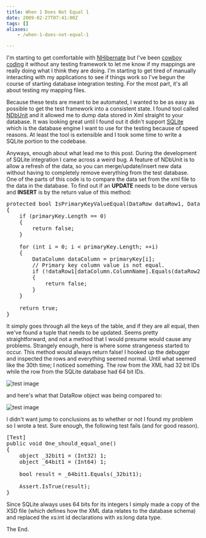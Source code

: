 ```yaml
---
title: When 1 Does Not Equal 1
date: 2009-02-27T07:41:00Z
tags: []
aliases:
    - /when-1-does-not-equal-1

---
```



I'm starting to get comfortable with [NHibernate](http://nhforge.org/Default.aspx) but I've been [cowboy coding](http://en.wikipedia.org/wiki/Cowboy_coding) it without any testing framework to let me know if my mappings are really doing what I think they are doing. I'm starting to get tired of manually interacting with my applications to see if things work so I've begun the course of starting database integration testing. For the most part, it's all about testing my mapping files.

<!-- more -->

Because these tests are meant to be automated, I wanted to be as easy as possible to get the test framework into a consistent state. I found tool called [NDbUnit](http://code.google.com/p/ndbunit/) and it allowed me to dump data stored in Xml straight to your database. It was looking great until I found out it didn't support [SQLite](http://www.sqlite.org/) which is the database engine I want to use for the testing because of speed reasons. At least the tool is extensible and I took some time to write a SQLite portion to the codebase.

Anyways, enough about what lead me to this post. During the development of SQLite integration I came across a weird bug. A feature of NDbUnit is to allow a refresh of the data, so you can merge/update/insert new data without having to completely remove everything from the test database. One of the parts of this code is to compare the data set from the xml file to the data in the database. To find out if an **UPDATE** needs to be done versus and **INSERT** is by the return value of this method:

<pre>
protected bool IsPrimaryKeyValueEqual(DataRow dataRow1, DataRow dataRow2, DataColumn[] primaryKey)
{
    if (primaryKey.Length == 0)
    {
        return false;
    }

    for (int i = 0; i < primaryKey.Length; ++i)
    {
        DataColumn dataColumn = primaryKey[i];
        // Primary key column value is not equal.
        if (!dataRow1[dataColumn.ColumnName].Equals(dataRow2[dataColumn.ColumnName]))
        {
            return false;
        }
    }

    return true;
}
</pre>

It simply goes through all the keys of the table, and if they are all equal, then we've found a tuple that needs to be updated. Seems pretty straightforward, and not a method that I would presume would cause any problems. Strangely enough, here is where some strangeness started to occur. This method would always return false! I hooked up the debugger and inspected the rows and everything seemed normal. Until what seemed like the 30th time; I noticed something. The row from the XML had 32 bit IDs while the row from the SQLite database had 64 bit IDs.

![test image](https://scottmuc.com/images/blog/debugger_tail_32bit.png)

and here's what that DataRow object was being compared to:

![test image](https://scottmuc.com/images/blog/debugger_tail_32bit.png)

I didn't want jump to conclusions as to whether or not I found my problem so I wrote a test. Sure enough, the following test fails (and for good reason).

<pre>
[Test]
public void One_should_equal_one()
{
    object _32bit1 = (Int32) 1;
    object _64bit1 = (Int64) 1;

    bool result = _64bit1.Equals(_32bit1);
    
    Assert.IsTrue(result);
}
</pre>

Since SQLite always uses 64 bits for its integers I simply made a copy of the XSD file (which defines how the XML data relates to the database schema) and replaced the xs:int id declarations with xs:long data type.

The End.


